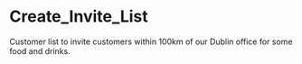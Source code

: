 # Create_Invite_List
Customer list to invite customers within 100km of our Dublin office for some food and drinks. 
